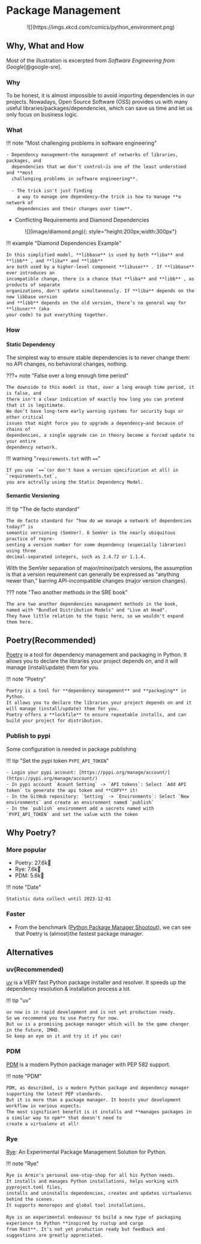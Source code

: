 # Package Management

<center>
![](https://imgs.xkcd.com/comics/python_environment.png)
</center>

## Why, What and How
Most of the illustration is excerpted from *Software Engineering from Google*[@google-sre].

### Why
To be honest, it is almost impossible to avoid importing dependencies in our projects.
Nowadays, Open Source Software (OSS) provides us with many useful libraries/packages/dependencies,
which can save us time and let us only focus on business logic.

### What

!!! note "Most challenging problems in software engineering"

    - Dependency management—the management of networks of libraries, packages, and
      dependencies that we don't control—is one of the least understood and **most
      challenging problems in software engineering**.

      - The trick isn't just finding
        a way to manage one dependency—the trick is how to manage **a network of
        dependencies and their changes over time**.


- Conflicting Requirements and Diamond Dependencies

<center>
![](image/diamond.png){: style="height:200px;width:300px"}
</center>

!!! example "Diamond Dependencies Example"

    In this simplified model, **libbase** is used by both **liba** and **libb** , and **liba** and **libb**
    are both used by a higher-level component **libuser** . If **libbase** ever introduces an
    incompatible change, there is a chance that **liba** and **libb** , as products of separate
    organizations, don't update simultaneously. If **liba** depends on the new libbase version
    and **libb** depends on the old version, there’s no general way for **libuser** (aka
    your code) to put everything together.

### How

#### Static Dependency

The simplest way to ensure stable dependencies is to never change them: no API
changes, no behavioral changes, nothing.

???+ note "False over a long enough time period"

    The downside to this model is that, over a long enough time period, it is false, and
    there isn't a clear indication of exactly how long you can pretend that it is legitimate.
    We don’t have long-term early warning systems for security bugs or other critical
    issues that might force you to upgrade a dependency—and because of chains of
    dependencies, a single upgrade can in theory become a forced update to your entire
    dependency network.


!!! warning "`requirements.txt` with `==`"

    If you use `==`(or don't have a version specification at all) in `requirements.txt`,
    you are actrully using the Static Dependency Model.

#### Semantic Versioning

!!! tip "The de facto standard"

    The de facto standard for “how do we manage a network of dependencies today?” is
    semantic versioning (SemVer). 6 SemVer is the nearly ubiquitous practice of repre‐
    senting a version number for some dependency (especially libraries) using three
    decimal-separated integers, such as 2.4.72 or 1.1.4.

With the SemVer separation of major/minor/patch versions, the assumption is that a
version requirement can generally be expressed as “anything newer than,” barring
API-incompatible changes (major version changes).


??? note "Two another methods in the SRE book"

    The are two another dependencies management methods in the book,
    named with "Bundled Distribution Models" and "Live at Head".
    They have little relation to the topic here, so we wouldn't expand them here.


## Poetry(Recommended)

[Poetry](https://python-poetry.org/) is a tool for dependency management and packaging in Python.
It allows you to declare the libraries your project depends on, and it will manage (install/update) them for you.

!!! note "Poetry"

    Poetry is a tool for **dependency management** and **packaging** in Python.
    It allows you to declare the libraries your project depends on and it will manage (install/update) them for you.
    Poetry offers a **lockfile** to ensure repeatable installs, and can build your project for distribution.

### Publish to pypi

Some configuration is needed in package publishing

!!! tip "Set the pypi token `PYPI_API_TOKEN`"

    - Login your pypi account: [https://pypi.org/manage/account/](https://pypi.org/manage/account/)
    - In pypi account `Acount Setting` -> `API tokens`: Select `Add API token` to generate the api token and **COPY** it!
    - In the GitHub repository: `Setting` -> `Environments`: Select `New environments` and create an environment named `publish`
    - In the `publish` environment add a secrets named with `PYPI_API_TOKEN` and set the value with the token


## Why Poetry?

### More popular

- Poetry: 27.6k🌟
- Rye: 7.6k🌟
- PDM: 5.6k🌟

!!! note "Date"

    Statistic data collect until 2023-12-01

### Faster

- From the benchmark
  ([Python Package Manager Shootout](https://lincolnloop.github.io/python-package-manager-shootout/)),
  we can see that Poetry is (almost)the fastest package manager.


## Alternatives

### uv(Recommended)
[uv](https://github.com/astral-sh/uv) is a VERY fast Python package installer and resolver.
It speeds up the dependency resolution & installation process a lot.

!!! tip "uv"

    uv now is in rapid development and is not yet production ready.
    So we recommend you to use Poetry for now.
    But uv is a promising package manager which will be the game changer in the future, IMHO.
    So keep an eye on it and try it if you can!

### PDM
[PDM](https://pdm.fming.dev/) is a modern Python package manager with PEP 582 support.

!!! note "PDM"

    PDM, as described, is a modern Python package and dependency manager supporting the latest PEP standards.
    But it is more than a package manager. It boosts your development workflow in various aspects.
    The most significant benefit is it installs and **manages packages in a similar way to npm** that doesn't need to
    create a virtualenv at all!

### Rye
[Rye](https://rye-up.com/): An Experimental Package Management Solution for Python.

!!! note "Rye"

    Rye is Armin's personal one-stop-shop for all his Python needs.
    It installs and manages Python installations, helps working with pyproject.toml files,
    installs and uninstalls dependencies, creates and updates virtualenvs behind the scenes.
    It supports monorepos and global tool installations.

    Rye is an experimental endeavour to build a new type of packaging experience to Python **inspired by rustup and cargo
    from Rust**. It's not yet production ready but feedback and suggestions are greatly appreciated.
